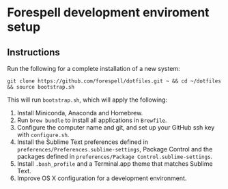 # Forespell development enviroment setup

## Instructions

Run the following for a complete installation of a new system:

```
git clone https://github.com/forespell/dotfiles.git ~ && cd ~/dotfiles && source bootstrap.sh
```

This will run `bootstrap.sh`, which will apply the following:

1. Install Miniconda, Anaconda and Homebrew.
2. Run `brew bundle` to install all applications in `Brewfile`.
3. Configure the computer name and git, and set up your GitHub ssh key with `configure.sh`.
4. Install the Sublime Text preferences defined in `preferences/Preferences.sublime-settings`, Package Control and the packages defined in `preferences/Package Control.sublime-settings`.
5. Install `.bash_profile` and a Terminal.app theme that matches Sublime Text.
6. Improve OS X configuration for a development environment.
